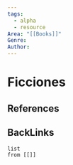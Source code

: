 ```yaml
---
tags:
  - alpha
  - resource
Area: "[[Books]]"
Genre:
Author:
---
```

# Ficciones



## References



## BackLinks

```dataview
list
from [[]]
```

